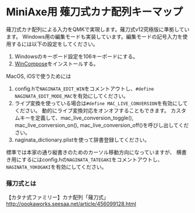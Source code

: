 # MiniAxe用 薙刀式カナ配列キーマップ

薙刀式カナ配列による入力をQMKで実現します。薙刀式v12究極版に準拠しています。
Windows用の編集モードも実装しています。編集モードの記号入力を使用するには以下の設定をしてください。

1. Windowsのキーボード設定を106キーボードにする。
2. [WinCompose](http://wincompose.info/)をインストールする。

MacOS, iOSで使うためには

1. config.hで`NAGINATA_EDIT_WIN`をコメントアウトし、`#define NAGINATA_EDIT_MODE_MAC`を有効にしてください。
2. ライプ変換を使っている場合は`#define MAC_LIVE_CONVERSION`を有効にしてください。
   動的にライブ変換対応をオンオフすることもできます。
   カスタムキーを定義して、mac_live_conversion_toggle(), mac_live_conversion_on(), mac_live_conversion_off()を呼びし出してください。
3. naginata_dictionary.plistを使って辞書登録してください。

標準では本家の通り縦書きのためのカーソル移動方向になっていますが、
横書き用にするにはconfig.hの`NAGINATA_TATEGAKI`をコメントアウトし、
`NAGINATA_YOKOGAKI`を有効にしてください。

### 薙刀式とは

【カタナ式ファミリー】カナ配列「薙刀式」
http://oookaworks.seesaa.net/article/456099128.html
